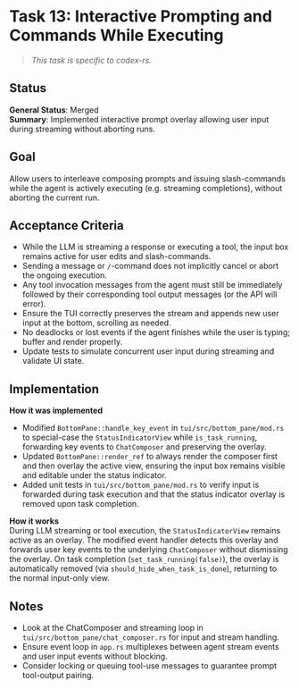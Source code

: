 # Task 13: Interactive Prompting and Commands While Executing

> *This task is specific to codex-rs.*

## Status

**General Status**: Merged  
**Summary**: Implemented interactive prompt overlay allowing user input during streaming without aborting runs.

## Goal

Allow users to interleave composing prompts and issuing slash-commands while the agent is actively executing (e.g. streaming completions), without aborting the current run.

## Acceptance Criteria

- While the LLM is streaming a response or executing a tool, the input box remains active for user edits and slash-commands.
- Sending a message or `/`-command does not implicitly cancel or abort the ongoing execution.
- Any tool invocation messages from the agent must still be immediately followed by their corresponding tool output messages (or the API will error).
- Ensure the TUI correctly preserves the stream and appends new user input at the bottom, scrolling as needed.
- No deadlocks or lost events if the agent finishes while the user is typing; buffer and render properly.
- Update tests to simulate concurrent user input during streaming and validate UI state.

## Implementation

**How it was implemented**  
- Modified `BottomPane::handle_key_event` in `tui/src/bottom_pane/mod.rs` to special-case the `StatusIndicatorView` while `is_task_running`, forwarding key events to `ChatComposer` and preserving the overlay.
- Updated `BottomPane::render_ref` to always render the composer first and then overlay the active view, ensuring the input box remains visible and editable under the status indicator.
- Added unit tests in `tui/src/bottom_pane/mod.rs` to verify input is forwarded during task execution and that the status indicator overlay is removed upon task completion.

**How it works**  
During LLM streaming or tool execution, the `StatusIndicatorView` remains active as an overlay. The modified event handler detects this overlay and forwards user key events to the underlying `ChatComposer` without dismissing the overlay. On task completion (`set_task_running(false)`), the overlay is automatically removed (via `should_hide_when_task_is_done`), returning to the normal input-only view.

## Notes

- Look at the ChatComposer and streaming loop in `tui/src/bottom_pane/chat_composer.rs` for input and stream handling.
- Ensure event loop in `app.rs` multiplexes between agent stream events and user input events without blocking.
- Consider locking or queuing tool-use messages to guarantee prompt tool-output pairing.
